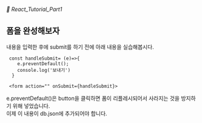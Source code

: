 ###### 🌵 React_Tutorial_Part1

## 폼을 완성해보자   

내용을 입력한 후에 submit를 하기 전에 아래 내용을 실습해봅시다. 
``` 
 const handleSubmit= (e)=>{  
    e.preventDefault();
    console.log('보내기')
  }

 <form action="" onSubmit={handleSubmit}>
```    
e.preventDefault()은 button을 클릭하면 폼이 리플레시되어서 사라지는 것을 방지하기 위해 넣었습니다.  
이제 이 내용이 db.json에 추가되어야 합니다. 
